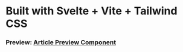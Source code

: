 # Built with Svelte + Vite + Tailwind CSS

### Preview: [Article Preview Component](https://article-preview-component-eight-plum.vercel.app/)
